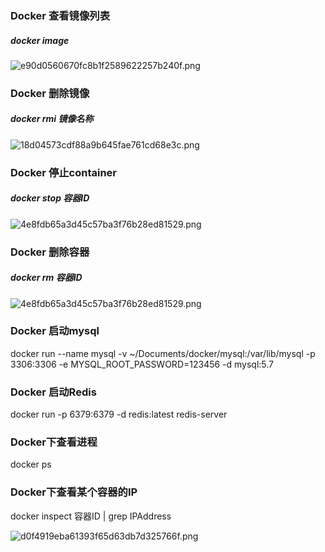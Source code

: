 ### Docker 查看镜像列表

##### docker image

![e90d0560670fc8b1f2589622257b240f.png](evernotecid://CD0D0E1B-9EA8-44F8-94C5-BE6B007FEF56/appyinxiangcom/26648117/ENResource/p129)


### Docker 删除镜像

##### docker rmi 镜像名称

![18d04573cdf88a9b645fae761cd68e3c.png](evernotecid://CD0D0E1B-9EA8-44F8-94C5-BE6B007FEF56/appyinxiangcom/26648117/ENResource/p130)

### Docker 停止container
##### docker stop 容器ID
![4e8fdb65a3d45c57ba3f76b28ed81529.png](evernotecid://CD0D0E1B-9EA8-44F8-94C5-BE6B007FEF56/appyinxiangcom/26648117/ENResource/p131)


### Docker 删除容器
##### docker rm 容器ID
![4e8fdb65a3d45c57ba3f76b28ed81529.png](evernotecid://CD0D0E1B-9EA8-44F8-94C5-BE6B007FEF56/appyinxiangcom/26648117/ENResource/p131)


### Docker 启动mysql
docker run --name mysql -v ~/Documents/docker/mysql:/var/lib/mysql  -p 3306:3306 -e MYSQL_ROOT_PASSWORD=123456 -d mysql:5.7


### Docker 启动Redis
docker run -p 6379:6379 -d redis:latest redis-server

### Docker下查看进程
docker ps

### Docker下查看某个容器的IP

docker inspect 容器ID | grep IPAddress

![d0f4919eba61393f65d63db7d325766f.png](evernotecid://CD0D0E1B-9EA8-44F8-94C5-BE6B007FEF56/appyinxiangcom/26648117/ENResource/p132)






